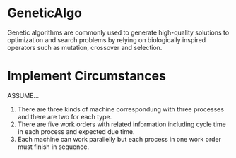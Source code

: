 # GeneticAlgo
Genetic algorithms are commonly used to generate high-quality solutions to optimization and search problems by relying on biologically inspired operators such as mutation, crossover and selection.
# Implement Circumstances
ASSUME...
1. There are three kinds of machine correspondung with three processes and there are two for each type.
2. There are five work orders with related information including cycle time in each process and expected due time.
3. Each machine can work parallelly but each process in one work order must finish in sequence. 
